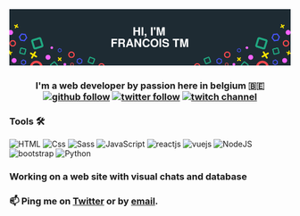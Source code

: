 <div style="text-align: center;">
  <img src="https://github.com/francoistm/francoistm/blob/main/banner.svg">
  <h3>
    I'm a web developer by passion here in belgium 🇧🇪
    <div>
      <a href="#" target="_blank"><img src="https://img.shields.io/github/followers/francoistm?style=social" alt="github follow"></a>
      <a href="https://github.com/login?return_to=%2Ffrancoistm" target="_blank"><img src="https://img.shields.io/twitter/follow/francoistm_?style=social" alt="twitter follow"></a>
      <a href="https://www.twitch.tv/francoistm" target="_blank"><img src="https://img.shields.io/twitch/status/francoistm?style=social" alt="twitch channel"></a>
    </div>
  </h3>
</div>
<div style="text-align: center;">
</div>
<div>
   <h3>Tools 🛠</h3>
   <img alt="HTML" src="https://img.shields.io/badge/HTML-E34F26?logo=html5&logoColor=white&style=for-the-badge" />
   <img alt="Css" src="https://img.shields.io/badge/CSS-1572B6?logo=css3&logoColor=white&style=for-the-badge" />
   <img alt="Sass" src="https://img.shields.io/badge/Sass-CC6699?logo=sass&logoColor=white&style=for-the-badge" />
   <img alt="JavaScript" src="https://img.shields.io/badge/JavaScript-F7DF1E?logo=javascript&logoColor=white&style=for-the-badge"/>
   <img alt="reactjs" src="https://img.shields.io/badge/react%20-%2320232a.svg?&style=for-the-badge&logo=react&logoColor=%2361DAFB"/>
   <img alt="vuejs"src="https://img.shields.io/badge/vuejs%20-%2335495e.svg?&style=for-the-badge&logo=vue.js&logoColor=%234FC08D"/>
   <img alt="NodeJS" src="https://img.shields.io/badge/node.js%20-%2343853D.svg?&style=for-the-badge&logo=node.js&logoColor=white"/>
   <img alt="bootstrap" src="https://img.shields.io/badge/bootstrap%20-%23563D7C.svg?&style=for-the-badge&logo=bootstrap&logoColor=white"/>
  <img alt="Python" src="https://img.shields.io/badge/python%20-%23563D7C.svg?&style=for-the-badge&logo=python&logoColor=yellow"/>
</div>
<div>
  <h3>
    Working on a web site with visual chats and database
  </h3>
  <h3>
    📫 Ping me on <a href="https://twitter.com/francoistm_">Twitter</a> or by <a href="mailto:contact@francoistm.com">email</a>.
  </h3>
</div>
